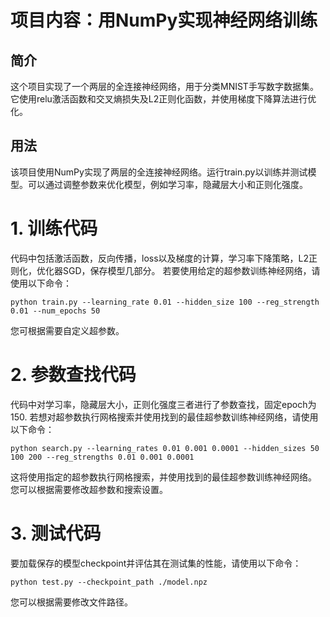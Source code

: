 项目内容：用NumPy实现神经网络训练
====

简介
----
这个项目实现了一个两层的全连接神经网络，用于分类MNIST手写数字数据集。它使用relu激活函数和交叉熵损失及L2正则化函数，并使用梯度下降算法进行优化。

用法
---
该项目使用NumPy实现了两层的全连接神经网络。运行train.py以训练并测试模型。可以通过调整参数来优化模型，例如学习率，隐藏层大小和正则化强度。

# 1. 训练代码
代码中包括激活函数，反向传播，loss以及梯度的计算，学习率下降策略，L2正则化，优化器SGD，保存模型几部分。
若要使用给定的超参数训练神经网络，请使用以下命令：
```
python train.py --learning_rate 0.01 --hidden_size 100 --reg_strength 0.01 --num_epochs 50
```
您可根据需要自定义超参数。

# 2. 参数查找代码
代码中对学习率，隐藏层大小，正则化强度三者进行了参数查找，固定epoch为150.
若想对超参数执行网格搜索并使用找到的最佳超参数训练神经网络，请使用以下命令：
```
python search.py --learning_rates 0.01 0.001 0.0001 --hidden_sizes 50 100 200 --reg_strengths 0.01 0.001 0.0001
```
这将使用指定的超参数执行网格搜索，并使用找到的最佳超参数训练神经网络。 您可以根据需要修改超参数和搜索设置。

# 3. 测试代码
要加载保存的模型checkpoint并评估其在测试集的性能，请使用以下命令：
```
python test.py --checkpoint_path ./model.npz
```
您可以根据需要修改文件路径。
